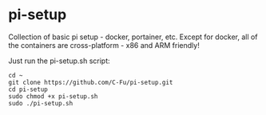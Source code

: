 # pi-setup
Collection of basic pi setup - docker, portainer, etc.
Except for docker, all of the containers are cross-platform - x86 and ARM friendly!

Just run the pi-setup.sh script:

```
cd ~
git clone https://github.com/C-Fu/pi-setup.git
cd pi-setup
sudo chmod +x pi-setup.sh
sudo ./pi-setup.sh
```
